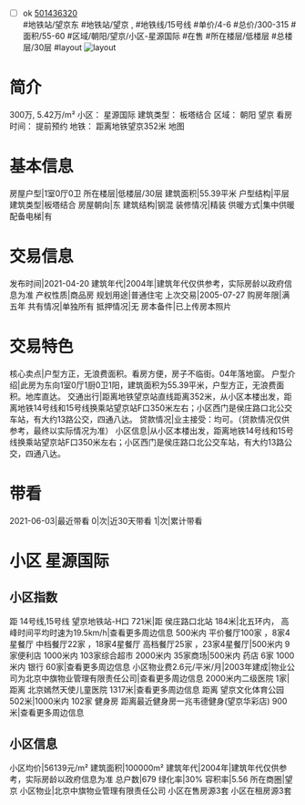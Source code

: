 - [ ] ok [501436320](https://bj.5i5j.com/ershoufang/501436320.html)  
 #地铁站/望京东 #地铁站/望京 ,  #地铁线/15号线
#单价/4-6 #总价/300-315 #面积/55-60   #区域/朝阳/望京/小区-星源国际 #在售 #所在楼层/低楼层 #总楼层/30层 #layout 
![layout](http://image2a.5i5j.com/bdir/layout/222263.jpg_P5.jpg) 
# 简介 
 300万,  5.42万/m² 
小区： 星源国际
建筑类型： 板塔结合
区域： 朝阳 望京
看房时间： 提前预约
地铁： 距离地铁望京352米 地图
# 基本信息 
 房屋户型|1室0厅0卫
所在楼层|低楼层/30层
建筑面积|55.39平米
户型结构|平层
建筑类型|板塔结合
房屋朝向|东
建筑结构|钢混
装修情况|精装
供暖方式|集中供暖
配备电梯|有
# 交易信息 
 发布时间|2021-04-20
建筑年代|2004年|建筑年代仅供参考，实际房龄以政府信息为准
产权性质|商品房
规划用途|普通住宅
上次交易|2005-07-27
购房年限|满五年
共有情况|单独所有
抵押情况|无
房本备件|已上传房本照片
# 交易特色 
 核心卖点|户型方正，无浪费面积。看房方便，房子不临街。04年落地窗。
户型介绍|此房为东向1室0厅1厨0卫1阳，建筑面积为55.39平米，户型方正，无浪费面积。地库直达。
交通出行|距离地铁望京站直线距离352米，从小区本楼出发，距离地铁14号线和15号线换乘站望京站F口350米左右；小区西门是侯庄路口北公交车站，有大约13路公交，四通八达。
贷款情况|业主接受：均可。（贷款情况仅供参考，最终以实际情况为准）
小区信息|从小区本楼出发，距离地铁14号线和15号线换乘站望京站F口350米左右；小区西门是侯庄路口北公交车站，有大约13路公交，四通八达。
# 带看 
 2021-06-03|最近带看	 0|次|近30天带看	 1|次|累计带看
# 小区 星源国际
## 小区指数 
 距 14号线,15号线 望京地铁站-H口 721米|距 侯庄路口北站 184米|北五环内， 高峰时间平均时速为19.5km/h|查看更多周边信息
500米内 平价餐厅100家 ，8家4星餐厅
中档餐厅22家 ，18家4星餐厅
高档餐厅25家 ，23家4星餐厅|500米内 9家便利店
1000米内 103家综合超市
2000米内 35家商场|500米内 药店 6家
1000米内 银行 60家|查看更多周边信息
小区物业费2.6元/平米/月|2003年建成|物业公司为北京中旗物业管理有限责任公司|查看更多周边信息
2000米内二级医院 1家|距离 北京嫣然天使儿童医院  1317米|查看更多周边信息
距离 望京文化体育公园 502米|1000米内 102家 健身房
距离最近健身房一兆韦德健身(望京华彩店) 900米|查看更多周边信息
## 小区信息 
 小区均价|56139元/m²
建筑面积|100000m²
建筑年代|2004年|建筑年代仅供参考，实际房龄以政府信息为准
总户数|679
绿化率|30%
容积率|5.56
所在商圈|望京
小区物业|北京中旗物业管理有限责任公司
小区在售房源3套
小区在租房源3套
